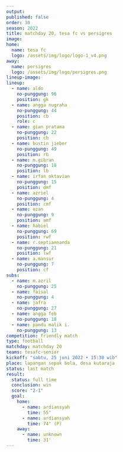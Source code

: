 ```yaml
---
output:
published: false
order: 30
season: 2022
title: matchday 20, tesa fc vs persigres
image: 
home:
  name: tesa fc
  logo: /assets/img/logo/logo-1_v4.png
away:
  name: persigres
  logo: /assets/img/logo/persigres.png
lineup-image:
lineup:
  - name: aldo
    no-punggung: 96
    position: gk
  - name: angga nugraha
    no-punggung: 44
    position: cb
    role: c
  - name: gian pratama
    no-punggung: 22
    position: cb
  - name: bustin jieber
    no-punggung: 49
    position: rb
  - name: m.gibran
    no-punggung: 18
    position: lb
  - name: irfan oktavian
    no-punggung: 15
    position: dmf
  - name: azriel
    no-punggung: 4
    position: cmf
  - name: ozan
    no-punggung: 9
    position: amf
  - name: habiel
    no-punggung: 69
    position: rwf
  - name: r.septiannanda
    no-punggung: 21
    position: lwf
  - name: a.mansur
    no-punggung: 7
    position: cf
subs:
  - name: m.azril
    no-punggung: 25
  - name: faisal
    no-punggung: 4
  - name: jafra
    no-punggung: 27
  - name: angga feb
    no-punggung: 18
  - name: pandu malik i.
    no-punggung: 13
competition: friendly match
type: football
matchday: matchday 20
teams: tesafc-senior
kickoff: "sabtu, 25 juni 2022 • 15:30 wib"
place: lapangan sepak bola, desa kutaraja
status: last match
result: 
  status: full time
  conclusion: win
  score: "2-1"
  goal:
    home:
      - name: ardiansyah
        time: 55"
      - name: ardiansyah
        time: 74" (P)
    away:
      - name: unknown
        time: 31'
---
```

